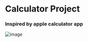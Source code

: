 # Calculator Project

### Inspired by apple calculator app
![image](https://github.com/dereklwh/calculator-project/assets/104666326/2a43d822-feed-4780-8786-60c975f39dea)
